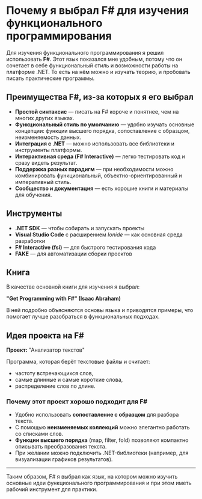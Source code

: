 # Почему я выбрал F# для изучения функционального программирования

Для изучения функционального программирования я решил использовать **F#**. Этот язык показался мне удобным, потому что он сочетает в себе функциональный стиль и возможности работы на платформе .NET. То есть на нём можно и изучать теорию, и пробовать писать практические программы.

## Преимущества F#, из-за которых я его выбрал

- **Простой синтаксис** — писать на F# короче и понятнее, чем на многих других языках.  
- **Функциональный стиль по умолчанию** — удобно изучать основные концепции: функции высшего порядка, сопоставление с образцом, неизменяемость данных.  
- **Интеграция с .NET** — можно использовать все библиотеки и инструменты платформы.  
- **Интерактивная среда (F# Interactive)** — легко тестировать код и сразу видеть результат.  
- **Поддержка разных парадигм** — при необходимости можно комбинировать функциональный, объектно-ориентированный и императивный стиль.  
- **Сообщество и документация** — есть хорошие книги и материалы для обучения.  

## Инструменты

- **.NET SDK** — чтобы собирать и запускать проекты  
- **Visual Studio Code** с расширением *Ionide* — как основная среда разработки  
- **F# Interactive (fsi)** — для быстрого тестирования кода  
- **FAKE** — для автоматизации сборки проектов  

## Книга

В качестве основной книги для изучения я выбрал:  

**"Get Programming with F#" (Isaac Abraham)**  

В ней подробно объясняются основы языка и приводятся примеры, что помогает лучше разобраться в функциональных подходах.

## Идея проекта на F#

**Проект:** "Анализатор текстов"  

Программа, которая берёт текстовые файлы и считает:
- частоту встречающихся слов,
- самые длинные и самые короткие слова,
- распределение слов по длине.

### Почему этот проект хорошо подходит для F#
- Удобно использовать **сопоставление с образцом** для разбора текста.  
- С помощью **неизменяемых коллекций** можно элегантно работать со списками слов.  
- **Функции высшего порядка** (map, filter, fold) позволяют компактно описывать преобразования текста.  
- При желании можно подключить .NET-библиотеки (например, для визуализации графиков результатов).  

---

Таким образом, F# я выбрал как язык, на котором можно изучить основные идеи функционального программирования и при этом иметь рабочий инструмент для практики.
